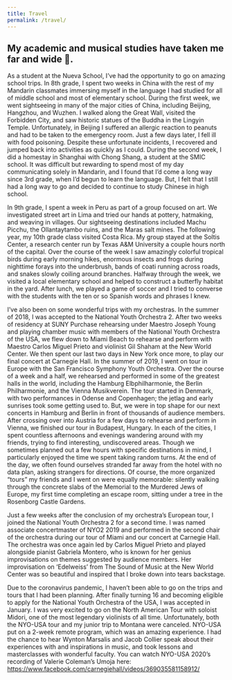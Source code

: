 ```yaml
---
title: Travel
permalink: /travel/
---
```

## My academic and musical studies have taken me far and wide 🛫.
As a student at the Nueva School, I’ve had the opportunity to go on amazing school trips. In 8th grade, I spent two weeks in China with the rest of my Mandarin classmates immersing myself in the language I had studied for all of middle school and most of elementary school. During the first week, we went sightseeing in many of the major cities of China, including Beijing, Hangzhou, and Wuzhen. I walked along the Great Wall, visited the Forbidden City, and saw historic statues of the Buddha in the Lingyin Temple. Unfortunately, in Beijing I suffered an allergic reaction to peanuts and had to be taken to the emergency room. Just a few days later, I fell ill with food poisoning. Despite these unfortunate incidents, I recovered and jumped back into activities as quickly as I could. During the second week, I did a homestay in Shanghai with Chong Shang, a student at the SMIC school. It was difficult but rewarding to spend most of my day communicating solely in Mandarin, and I found that I’d come a long way since 3rd grade, when I’d begun to learn the language. But, I felt that I still had a long way to go and decided to continue to study Chinese in high school.

In 9th grade, I spent a week in Peru as part of a group focused on art. We investigated street art in Lima and tried our hands at pottery, hatmaking, and weaving in villages. Our sightseeing destinations included Machu Picchu, the Ollantaytambo ruins, and the Maras salt mines. The following year, my 10th grade class visited Costa Rica. My group stayed at the Soltis Center, a research center run by Texas A&M University a couple hours north of the capital. Over the course of the week I saw amazingly colorful tropical birds during early morning hikes, enormous insects and frogs during nighttime forays into the underbrush, bands of coati running across roads, and snakes slowly coiling around branches. Halfway through the week, we visited a local elementary school and helped to construct a butterfly habitat in the yard. After lunch, we played a game of soccer and I tried to converse with the students with the ten or so Spanish words and phrases I knew.

I’ve also been on some wonderful trips with my orchestras. In the summer of 2018, I was accepted to the National Youth Orchestra 2. After two weeks of residency at SUNY Purchase rehearsing under Maestro Joseph Young and playing chamber music with members of the National Youth Orchestra of the USA, we flew down to Miami Beach to rehearse and perform with Maestro Carlos Miguel Prieto and violinist Gil Shaham at the New World Center. We then spent our last two days in New York once more, to play our final concert at Carnegie Hall. In the summer of 2019, I went on tour in Europe with the San Francisco Symphony Youth Orchestra. Over the course of a week and a half, we rehearsed and performed in some of the greatest halls in the world, including the Hamburg Elbphilharmonie, the Berlin Philharmonie, and the Vienna Musikverein. The tour started in Denmark, with two performances in Odense and Copenhagen; the jetlag and early sunrises took some getting used to. But, we were in top shape for our next concerts in Hamburg and Berlin in front of thousands of audience members. After crossing over into Austria for a few days to rehearse and perform in Vienna, we finished our tour in Budapest, Hungary. In each of the cities, I spent countless afternoons and evenings wandering around with my friends, trying to find interesting, undiscovered areas. Though we sometimes planned out a few hours with specific destinations in mind, I particularly enjoyed the time we spent taking random turns. At the end of the day, we often found ourselves stranded far away from the hotel with no data plan, asking strangers for directions. Of course, the more organized “tours” my friends and I went on were equally memorable: silently walking through the concrete slabs of the Memorial to the Murdered Jews of Europe, my first time completing an escape room, sitting under a tree in the Rosenborg Castle Gardens.

Just a few weeks after the conclusion of my orchestra’s European tour, I joined the National Youth Orchestra 2 for a second time. I was named associate concertmaster of NYO2 2019 and performed in the second chair of the orchestra during our tour of Miami and our concert at Carnegie Hall. The orchestra was once again led by Carlos Miguel Prieto and played alongside pianist Gabriela Montero, who is known for her genius improvisations on themes suggested by audience members. Her improvisation on ‘Edelweiss’ from The Sound of Music at the New World Center was so beautiful and inspired that I broke down into tears backstage.

Due to the coronavirus pandemic, I haven’t been able to go on the trips and tours that I had been planning. After finally turning 16 and becoming eligible to apply for the National Youth Orchestra of the USA, I was accepted in January. I was very excited to go on the North American Tour with soloist Midori, one of the most legendary violinists of all time. Unfortunately, both the NYO-USA tour and my junior trip to Montana were canceled. NYO-USA put on a 2-week remote program, which was an amazing experience. I had the chance to hear Wynton Marsalis and Jacob Collier speak about their experiences with and inspirations in music, and took lessons and masterclasses with wonderful faculty. You can watch NYO-USA 2020’s recording of Valerie Coleman’s Umoja here: https://www.facebook.com/carnegiehall/videos/369035581158912/
